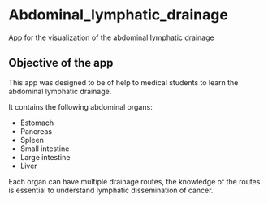 # Abdominal_lymphatic_drainage
App for the visualization of the abdominal lymphatic drainage


## Objective of the app

This app was designed to be of help to medical students to learn the abdominal lymphatic drainage.

It contains the following abdominal organs:
- Estomach
- Pancreas
- Spleen
- Small intestine
- Large intestine
- Liver

Each organ can have multiple drainage routes, the knowledge of the routes is essential to understand lymphatic dissemination of cancer.